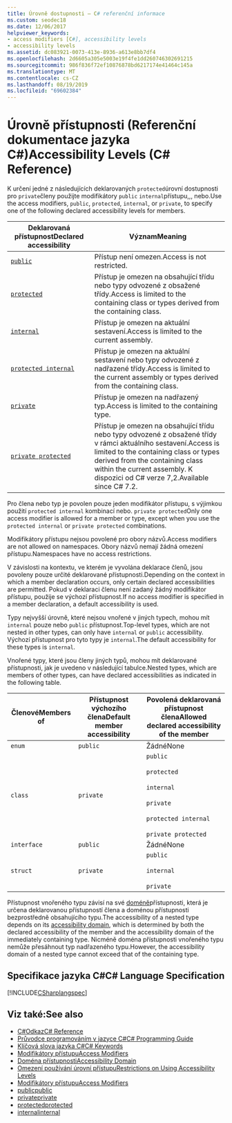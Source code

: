 ```yaml
---
title: Úrovně dostupnosti – C# referenční informace
ms.custom: seodec18
ms.date: 12/06/2017
helpviewer_keywords:
- access modifiers [C#], accessibility levels
- accessibility levels
ms.assetid: dc083921-0073-413e-8936-a613e8bb7df4
ms.openlocfilehash: 2d6605a305e5003e19f4fe1dd260746302691215
ms.sourcegitcommit: 986f836f72ef10876878bd6217174e41464c145a
ms.translationtype: MT
ms.contentlocale: cs-CZ
ms.lasthandoff: 08/19/2019
ms.locfileid: "69602384"
---
```

# <a name="accessibility-levels-c-reference"></a><span data-ttu-id="60067-102">Úrovně přístupnosti (Referenční dokumentace jazyka C#)</span><span class="sxs-lookup"><span data-stu-id="60067-102">Accessibility Levels (C# Reference)</span></span>

<span data-ttu-id="60067-103">K určení jedné z následujících deklarovaných `protected`úrovní dostupnosti pro `private`členy použijte modifikátory `public` `internal`přístupu,,, nebo.</span><span class="sxs-lookup"><span data-stu-id="60067-103">Use the access modifiers, `public`, `protected`, `internal`, or `private`, to specify one of the following declared accessibility levels for members.</span></span>  
  
|<span data-ttu-id="60067-104">Deklarovaná přístupnost</span><span class="sxs-lookup"><span data-stu-id="60067-104">Declared accessibility</span></span>|<span data-ttu-id="60067-105">Význam</span><span class="sxs-lookup"><span data-stu-id="60067-105">Meaning</span></span>|  
|----------------------------|-------------|  
|[`public`](public.md)|<span data-ttu-id="60067-106">Přístup není omezen.</span><span class="sxs-lookup"><span data-stu-id="60067-106">Access is not restricted.</span></span>|  
|[`protected`](protected.md)|<span data-ttu-id="60067-107">Přístup je omezen na obsahující třídu nebo typy odvozené z obsažené třídy.</span><span class="sxs-lookup"><span data-stu-id="60067-107">Access is limited to the containing class or types derived from the containing class.</span></span>|  
|[`internal`](internal.md)|<span data-ttu-id="60067-108">Přístup je omezen na aktuální sestavení.</span><span class="sxs-lookup"><span data-stu-id="60067-108">Access is limited to the current assembly.</span></span>|  
|[`protected internal`](protected-internal.md)|<span data-ttu-id="60067-109">Přístup je omezen na aktuální sestavení nebo typy odvozené z nadřazené třídy.</span><span class="sxs-lookup"><span data-stu-id="60067-109">Access is limited to the current assembly or types derived from the containing class.</span></span>|  
|[`private`](private.md)|<span data-ttu-id="60067-110">Přístup je omezen na nadřazený typ.</span><span class="sxs-lookup"><span data-stu-id="60067-110">Access is limited to the containing type.</span></span>|  
|[`private protected`](private-protected.md)|<span data-ttu-id="60067-111">Přístup je omezen na obsahující třídu nebo typy odvozené z obsažené třídy v rámci aktuálního sestavení.</span><span class="sxs-lookup"><span data-stu-id="60067-111">Access is limited to the containing class or types derived from the containing class within the current assembly.</span></span> <span data-ttu-id="60067-112">K dispozici od C# verze 7,2.</span><span class="sxs-lookup"><span data-stu-id="60067-112">Available since C# 7.2.</span></span> |  
  
 <span data-ttu-id="60067-113">Pro člena nebo typ je povolen pouze jeden modifikátor přístupu, s výjimkou použití `protected internal` kombinací nebo. `private protected`</span><span class="sxs-lookup"><span data-stu-id="60067-113">Only one access modifier is allowed for a member or type, except when you use the `protected internal` or `private protected` combinations.</span></span>  
  
 <span data-ttu-id="60067-114">Modifikátory přístupu nejsou povolené pro obory názvů.</span><span class="sxs-lookup"><span data-stu-id="60067-114">Access modifiers are not allowed on namespaces.</span></span> <span data-ttu-id="60067-115">Obory názvů nemají žádná omezení přístupu.</span><span class="sxs-lookup"><span data-stu-id="60067-115">Namespaces have no access restrictions.</span></span>  
  
 <span data-ttu-id="60067-116">V závislosti na kontextu, ve kterém je vyvolána deklarace členů, jsou povoleny pouze určité deklarované přístupnosti.</span><span class="sxs-lookup"><span data-stu-id="60067-116">Depending on the context in which a member declaration occurs, only certain declared accessibilities are permitted.</span></span> <span data-ttu-id="60067-117">Pokud v deklaraci členu není zadaný žádný modifikátor přístupu, použije se výchozí přístupnost.</span><span class="sxs-lookup"><span data-stu-id="60067-117">If no access modifier is specified in a member declaration, a default accessibility is used.</span></span>  
  
 <span data-ttu-id="60067-118">Typy nejvyšší úrovně, které nejsou vnořené v jiných typech, mohou mít `internal` pouze nebo `public` přístupnost.</span><span class="sxs-lookup"><span data-stu-id="60067-118">Top-level types, which are not nested in other types, can only have `internal` or `public` accessibility.</span></span> <span data-ttu-id="60067-119">Výchozí přístupnost pro tyto typy je `internal`.</span><span class="sxs-lookup"><span data-stu-id="60067-119">The default accessibility for these types is `internal`.</span></span>  
  
 <span data-ttu-id="60067-120">Vnořené typy, které jsou členy jiných typů, mohou mít deklarované přístupnosti, jak je uvedeno v následující tabulce.</span><span class="sxs-lookup"><span data-stu-id="60067-120">Nested types, which are members of other types, can have declared accessibilities as indicated in the following table.</span></span>  
  
|<span data-ttu-id="60067-121">Členové</span><span class="sxs-lookup"><span data-stu-id="60067-121">Members of</span></span>|<span data-ttu-id="60067-122">Přístupnost výchozího člena</span><span class="sxs-lookup"><span data-stu-id="60067-122">Default member accessibility</span></span>|<span data-ttu-id="60067-123">Povolená deklarovaná přístupnost člena</span><span class="sxs-lookup"><span data-stu-id="60067-123">Allowed declared accessibility of the member</span></span>|  
|----------------|----------------------------------|--------------------------------------------------|  
|`enum`|`public`|<span data-ttu-id="60067-124">Žádné</span><span class="sxs-lookup"><span data-stu-id="60067-124">None</span></span>|  
|`class`|`private`|`public`<br /><br /> `protected`<br /><br /> `internal`<br /><br /> `private`<br /><br /> `protected internal` <br /><br />`private protected`|  
|`interface`|`public`|<span data-ttu-id="60067-125">Žádné</span><span class="sxs-lookup"><span data-stu-id="60067-125">None</span></span>|  
|`struct`|`private`|`public`<br /><br /> `internal`<br /><br /> `private`|  
  
 <span data-ttu-id="60067-126">Přístupnost vnořeného typu závisí na své [doméně](./accessibility-domain.md)přístupnosti, která je určena deklarovanou přístupností člena a doménou přístupnosti bezprostředně obsahujícího typu.</span><span class="sxs-lookup"><span data-stu-id="60067-126">The accessibility of a nested type depends on its [accessibility domain](./accessibility-domain.md), which is determined by both the declared accessibility of the member and the accessibility domain of the immediately containing type.</span></span> <span data-ttu-id="60067-127">Nicméně doména přístupnosti vnořeného typu nemůže přesáhnout typ nadřazeného typu.</span><span class="sxs-lookup"><span data-stu-id="60067-127">However, the accessibility domain of a nested type cannot exceed that of the containing type.</span></span>  
  
## <a name="c-language-specification"></a><span data-ttu-id="60067-128">Specifikace jazyka C#</span><span class="sxs-lookup"><span data-stu-id="60067-128">C# Language Specification</span></span>  
 [!INCLUDE[CSharplangspec](~/includes/csharplangspec-md.md)]  
  
## <a name="see-also"></a><span data-ttu-id="60067-129">Viz také:</span><span class="sxs-lookup"><span data-stu-id="60067-129">See also</span></span>

- [<span data-ttu-id="60067-130">C#Odkaz</span><span class="sxs-lookup"><span data-stu-id="60067-130">C# Reference</span></span>](../index.md)
- [<span data-ttu-id="60067-131">Průvodce programováním v jazyce C#</span><span class="sxs-lookup"><span data-stu-id="60067-131">C# Programming Guide</span></span>](../../programming-guide/index.md)
- [<span data-ttu-id="60067-132">Klíčová slova jazyka C#</span><span class="sxs-lookup"><span data-stu-id="60067-132">C# Keywords</span></span>](./index.md)
- [<span data-ttu-id="60067-133">Modifikátory přístupu</span><span class="sxs-lookup"><span data-stu-id="60067-133">Access Modifiers</span></span>](./access-modifiers.md)
- [<span data-ttu-id="60067-134">Doména přístupnosti</span><span class="sxs-lookup"><span data-stu-id="60067-134">Accessibility Domain</span></span>](./accessibility-domain.md)
- [<span data-ttu-id="60067-135">Omezení používání úrovní přístupu</span><span class="sxs-lookup"><span data-stu-id="60067-135">Restrictions on Using Accessibility Levels</span></span>](./restrictions-on-using-accessibility-levels.md)
- [<span data-ttu-id="60067-136">Modifikátory přístupu</span><span class="sxs-lookup"><span data-stu-id="60067-136">Access Modifiers</span></span>](../../programming-guide/classes-and-structs/access-modifiers.md)
- [<span data-ttu-id="60067-137">public</span><span class="sxs-lookup"><span data-stu-id="60067-137">public</span></span>](./public.md)
- [<span data-ttu-id="60067-138">private</span><span class="sxs-lookup"><span data-stu-id="60067-138">private</span></span>](./private.md)
- [<span data-ttu-id="60067-139">protected</span><span class="sxs-lookup"><span data-stu-id="60067-139">protected</span></span>](./protected.md)
- [<span data-ttu-id="60067-140">internal</span><span class="sxs-lookup"><span data-stu-id="60067-140">internal</span></span>](./internal.md)
